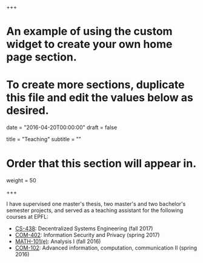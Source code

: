 +++
# An example of using the custom widget to create your own home page section.
# To create more sections, duplicate this file and edit the values below as desired.

date = "2016-04-20T00:00:00"
draft = false

title = "Teaching"
subtitle = ""

# Order that this section will appear in.
weight = 50

+++

I have supervised one master's thesis, two master's and two bachelor's semester projects, and served as a teaching assistant for the following courses at EPFL:

- [CS-438](http://edu.epfl.ch/coursebook/en/decentralized-systems-engineering-CS-438): Decentralized Systems Engineering (fall 2017)
- [COM-402](http://edu.epfl.ch/coursebook/en/information-security-and-privacy-COM-402): Information Security and Privacy (spring 2017)
- [MATH-101(e)](http://edu.epfl.ch/coursebook/en/analysis-i-MATH-101-E): Analysis I (fall 2016)
- [COM-102](http://edu.epfl.ch/coursebook/en/advanced-information-computation-communication-ii-COM-102):
Advanced information, computation, communication II (spring 2016)
